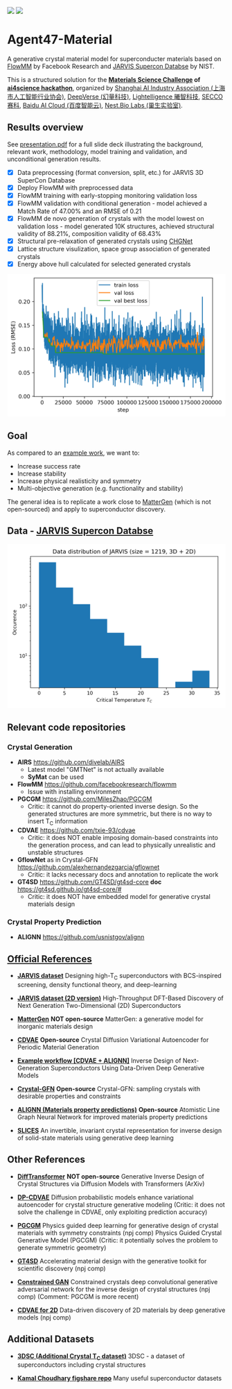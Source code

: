 [![](https://img.shields.io/badge/ai4science-Materials-blue)](https://ai4science.io/2024physics.html)
[![](https://img.shields.io/badge/slide%20deck-8A2BE2)](presentation.pdf)

# Agent47-Material

A generative crystal material model for superconducter materials based on [FlowMM](https://github.com/facebookresearch/flowmm) by Facebook Research and [JARVIS Supercon Databse](https://figshare.com/articles/dataset/JARVIS-SuperconDB/21370572) by NIST.

This is a structured solution for the **[Materials Science Challenge](https://ai4science.io/2024physics.html) of [ai4science hackathon](https://ai4science.io/home.html)**, organized by [Shanghai AI Industry Association (上海市人工智能行业协会)](http://en.sh-aia.com/), [DeepVerse (幻量科技)](https://deepverse.tech/en/index.html), [Lightelligence 曦智科技](https://www.lightelligence.ai/), [SECCO 赛科](https://www.secco.com.cn/en_us), [Baidu AI Cloud (百度智能云)](https://intl.cloud.baidu.com/), [Nest.Bio Labs (巢生实验室)](https://www.nest.bio/).

[](figure/generated-structures.png)

## Results overview

See [presentation.pdf](presentation.pdf) for a full slide deck illustrating the background, relevant work, methodology, model training and validation, and unconditional generation results.

- [x] Data preprocessing (format conversion, split, etc.) for JARVIS 3D SuperCon Database
- [x] Deploy FlowMM with preprocessed data
- [x] FlowMM training with early-stopping monitoring validation loss
- [x] FlowMM validation with conditional generation - model achieved a Match Rate of 47.00% and an RMSE of 0.21
- [x] FlowMM de novo generation of crystals with the model lowest on validation loss - model generated 10K structures, achieved structural validity of 88.21%, composition validity of 68.43%
- [x] Structural pre-relaxation of generated crystals using [CHGNet](https://chgnet.lbl.gov/)
- [x] Lattice structure visulization, space group association of generated crystals
- [x] Energy above hull calculated for selected generated crystals

![training-curve](figure/training-curve.png)

## Goal

As compared to an [example work](https://pubs.acs.org/doi/10.1021/acs.jpclett.3c01260), we want to:

- Increase success rate
- Increase stability
- Increase physical realisticity and symmetry
- Multi-objective generation (e.g. functionality and stability)

The general idea is to replicate a work close to [MatterGen](https://arxiv.org/abs/2312.03687) (which is not open-sourced) and apply to superconductor discovery.

## Data - [JARVIS Supercon Databse](https://figshare.com/articles/dataset/JARVIS-SuperconDB/21370572)

![jarvis-hist](figure/jarvis-hist.png)

## Relevant code repositories

### Crystal Generation

- **AIRS** https://github.com/divelab/AIRS
    - Latest model "GMTNet" is not actually available
    - **SyMat** can be used
- **FlowMM** https://github.com/facebookresearch/flowmm
    - Issue with installing environment
- **PGCGM** https://github.com/MilesZhao/PGCGM
    - Critic: it cannot do property-oriented inverse design. So the generated structures are more symmetric, but there is no way to insert T<sub>C</sub> information
- **CDVAE** https://github.com/txie-93/cdvae
    - Critic: it does NOT enable imposing domain-based constraints into the generation process, and can lead to physically unrealistic and unstable structures
- **GflowNet** as in Crystal-GFN https://github.com/alexhernandezgarcia/gflownet
    - Critic: it lacks necessary docs and annotation to replicate the work
- **GT4SD** https://github.com/GT4SD/gt4sd-core **doc** https://gt4sd.github.io/gt4sd-core/#
    - Critic: it does NOT have embedded model for generative crystal materials design

### Crystal Property Prediction

- **ALIGNN** https://github.com/usnistgov/alignn

## [Official References](https://ai4science.io/2024physics.html)

- **[JARVIS dataset](https://www.nature.com/articles/s41524-022-00933-1)** Designing high-T<sub>C</sub> superconductors with BCS-inspired screening, density functional theory, and deep-learning

- **[JARVIS dataset (2D version)](https://pubs.acs.org/doi/10.1021/acs.nanolett.2c04420)** High-Throughput DFT-Based Discovery of Next Generation Two-Dimensional (2D) Superconductors

- **[MatterGen](https://arxiv.org/abs/2312.03687)** **NOT open-source** MatterGen: a generative model for inorganic materials design

- **[CDVAE](https://arxiv.org/abs/2110.06197)** **Open-source** Crystal Diffusion Variational Autoencoder for Periodic Material Generation 

- **[Example workflow [CDVAE + ALIGNN]](https://pubs.acs.org/doi/10.1021/acs.jpclett.3c01260)** Inverse Design of Next-Generation Superconductors Using Data-Driven Deep Generative Models

- **[Crystal-GFN](https://arxiv.org/abs/2310.04925)** **Open-source** Crystal-GFN: sampling crystals with desirable properties and constraints

- **[ALIGNN (Materials property predictions)](https://www.nature.com/articles/s41524-021-00650-1)** **Open-source** Atomistic Line Graph Neural Network for improved materials property predictions

- **[SLICES](https://www.nature.com/articles/s41467-023-42870-7)** An invertible, invariant crystal representation for inverse design of solid-state materials using generative deep learning

## Other References

- **[DiffTransformer](https://arxiv.org/abs/2406.09263)** **NOT open-source** Generative Inverse Design of Crystal Structures via Diffusion Models with Transformers (ArXiv)

- **[DP-CDVAE](https://www.nature.com/articles/s41598-024-51400-4)** Diffusion probabilistic models enhance variational autoencoder for crystal structure generative modeling (Critic: it does not solve the challenge in CDVAE, only exploiting prediction accuracy)

- **[PGCGM](https://www.nature.com/articles/s41524-023-00987-9)** Physics guided deep learning for generative design of crystal materials with symmetry constraints (npj comp) Physics Guided Crystal Generative Model (PGCGM) (Critic: it potentially solves the problem to generate symmetric geometry)

- **[GT4SD](https://www.nature.com/articles/s41524-023-01028-1)** Accelerating material design with the generative toolkit for scientific discovery (npj comp)

- **[Constrained GAN](https://www.nature.com/articles/s41524-021-00526-4)** Constrained crystals deep convolutional generative adversarial network for the inverse design of crystal structures (npj comp) (Comment: PGCGM is more recent)

- **[CDVAE for 2D](https://www.nature.com/articles/s41524-022-00923-3)** Data-driven discovery of 2D materials by deep generative models (npj comp)

## Additional Datasets

- **[3DSC (Additional Crystal T<sub>C</sub> dataset)](https://www.nature.com/articles/s41597-023-02721-y)** 3DSC - a dataset of superconductors including crystal structures

- **[Kamal Choudhary figshare repo](https://figshare.com/authors/Kamal_Choudhary/4445539)** Many useful superconductor datasets

